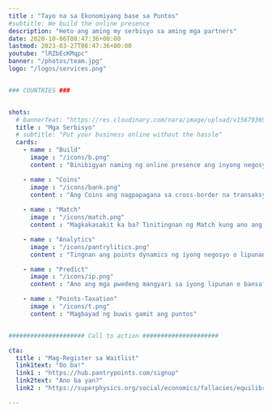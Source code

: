 ```yaml
---
title : "Tayo na sa Ekonomiyang base sa Puntos"
#subtitle: We build the online presence
description: "Heto ang aming my serbisyo sa aming mga partners"
date: 2020-10-06T08:47:36+00:00
lastmod: 2023-03-27T08:47:36+00:00
youtube: "lRZbEcKMqpc"
banner: "/photos/team.jpg"
logo: "/logos/services.png"


### COUNTRIES ###


shots:
  # bannerfeat: "https://res.cloudinary.com/nara/image/upload/v1567936990/photos/incacroplowres.jpg" 
  title : "Mga Serbisyo"
  # subtitle: "Put your business online without the hassle"
  cards:
    - name : "Build"
      image : "/icons/b.png"
      content : "Binibigyan naming ng online presence ang inyong negosyo at organisasyon"

    - name : "Coins"
      image : "/icons/bank.png"
      content : "Ang Coins ang nagpapagana sa cross-border na transaksyon gamit ang puntos"
      
    - name : "Match"
      image : "/icons/match.png"
      content : "Magkakasakit ka ba? Tinitingnan ng Match kung ano ang iyong potensyal na magkasakit"

    - name : "Analytics"
      image : "/icons/pantrylitics.png"
      content : "Tingnan ang points dynamics ng iyong negosyo o lipunan"

    - name : "Predict"
      image : "/icons/ip.png"
      content : "Ano ang mga pwedeng mangyari sa iyong lipunan o bansa?"

    - name : "Points-Taxation"
      image : "/icons/t.png"
      content : "Magbayad ng buwis gamit ang puntos"


##################### Call to action #####################

cta:
  title : "Mag-Register sa Waitlist"
  link1text: "Oo ba!"
  link1 : "https://hub.pantrypoints.com/signup"
  link2text: "Ano ba yan?"
  link2 : "https://superphysics.org/social/economics/fallacies/equilibrium-fallacy"

---
```


